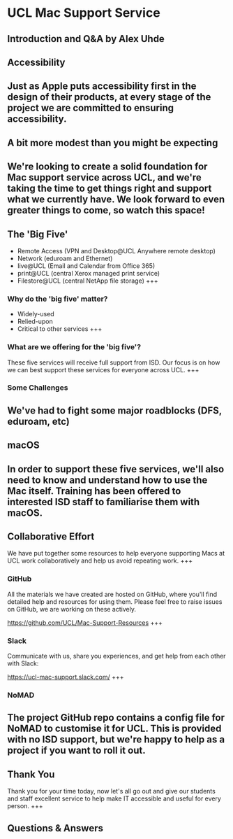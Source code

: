 # UCL Mac Support Service
Introduction and Q&A
by Alex Uhde
---
## Accessibility
Just as Apple puts accessibility first in the design of their products, at every stage of the project we are committed to ensuring accessibility.
---
## A bit more modest than you might be expecting
We're looking to create a solid foundation for Mac support service across UCL, and we're taking the time to get things right and support what we currently have. We look forward to even greater things to come, so watch this space!
---
## The 'Big Five'
- Remote Access (VPN and Desktop@UCL Anywhere remote desktop) <!-- .element: class="fragment" -->
- Network (eduroam and Ethernet) <!-- .element: class="fragment" -->
- live@UCL (Email and Calendar from Office 365) <!-- .element: class="fragment" -->
- print@UCL (central Xerox managed print service) <!-- .element: class="fragment" -->
- Filestore@UCL (central NetApp file storage) <!-- .element: class="fragment" -->
+++
### Why do the 'big five' matter?
- Widely-used <!-- .element: class="fragment" -->
- Relied-upon <!-- .element: class="fragment" -->
- Critical to other services <!-- .element: class="fragment" -->
+++
### What are we offering for the 'big five'?
These five services will receive full support from ISD. Our focus is on how we can best support these services for everyone across UCL.
+++
### Some Challenges
We've had to fight some major roadblocks (DFS, eduroam, etc)
---
## macOS
In order to support these five services, we'll also need to know and understand how to use the Mac itself. Training has been offered to interested ISD staff to familiarise them with macOS.
---
## Collaborative Effort
We have put together some resources to help everyone supporting Macs at UCL work collaboratively and help us avoid repeating work.
+++
### GitHub
All the materials we have created are hosted on GitHub, where you'll find detailed help and resources for using them. Please feel free to raise issues on GitHub, we are working on these actively.

https://github.com/UCL/Mac-Support-Resources
+++
### Slack
Communicate with us, share you experiences, and get help from each other with Slack:

https://ucl-mac-support.slack.com/
+++
### NoMAD
The project GitHub repo contains a config file for NoMAD to customise it for UCL. This is provided with no ISD support, but we're happy to help as a project if you want to roll it out.
---
## Thank You
Thank you for your time today, now let's all go out and give our students and staff excellent service to help make IT accessible and useful for every person.
+++
## Questions & Answers

